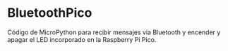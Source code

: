 # BluetoothPico
Código de MicroPython para recibir mensajes via Bluetooth y encender y apagar el LED incorporado en la Raspberry Pi Pico.

